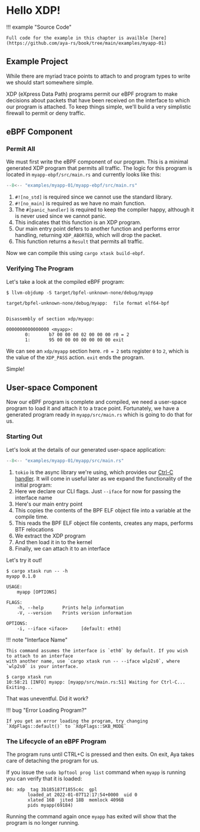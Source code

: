 # Hello XDP!

!!! example "Source Code"

    Full code for the example in this chapter is availble [here](https://github.com/aya-rs/book/tree/main/examples/myapp-01)

## Example Project

While there are myriad trace points to attach to and program types to write we should start somewhere simple.

XDP (eXpress Data Path) programs permit our eBPF program to make decisions about packets that have been received on the interface to which our program is attached. To keep things simple, we'll build a very simplistic firewall to permit or deny traffic.

## eBPF Component

### Permit All

We must first write the eBPF component of our program.
This is a minimal generated XDP program that permits all traffic.
The logic for this program is located in `myapp-ebpf/src/main.rs` and currently looks like this:

```rust linenums="1" title="myapp-ebpf/src/main.rs"
--8<-- "examples/myapp-01/myapp-ebpf/src/main.rs"
```

1. `#![no_std]` is required since we cannot use the standard library.
2. `#![no_main]` is required as we have no main function.
3. The `#[panic_handler]` is required to keep the compiler happy, although it is never used since we cannot panic.
4. This indicates that this function is an XDP program.
5. Our main entry point defers to another function and performs error handling, returning `XDP_ABORTED`, which will drop the packet.
6. This function returns a `Result` that permits all traffic.

Now we can compile this using `cargo xtask build-ebpf`.

### Verifying The Program

Let's take a look at the compiled eBPF program:

```console
$ llvm-objdump -S target/bpfel-unknown-none/debug/myapp

target/bpfel-unknown-none/debug/myapp:  file format elf64-bpf


Disassembly of section xdp/myapp:

0000000000000000 <myapp>:
       0:       b7 00 00 00 02 00 00 00 r0 = 2
       1:       95 00 00 00 00 00 00 00 exit
```

We can see an `xdp/myapp` section here.
`r0 = 2` sets register `0` to `2`, which is the value of the `XDP_PASS` action.
`exit` ends the program.

Simple!

## User-space Component

Now our eBPF program is complete and compiled, we need a user-space program to load it and attach it to a trace point.
Fortunately, we have a generated program ready in `myapp/src/main.rs` which is going to do that for us.

### Starting Out

Let's look at the details of our generated user-space application:

```rust linenums="1" title="myapp/src/main.rs"
--8<-- "examples/myapp-01/myapp/src/main.rs"
```

1. `tokio` is the async library we're using, which provides our [Ctrl-C handler](https://docs.rs/tokio/latest/tokio/signal/fn.ctrl_c.html). It will come in useful later as we expand the functionality of the initial program:
2. Here we declare our CLI flags. Just `--iface` for now for passing the interface name
3. Here's our main entry point
4. This copies the contents of the BPF ELF object file into a variable at the compile time.
5. This reads the BPF ELF object file contents, creates any maps, performs BTF relocations
6. We extract the XDP program
7. And then load it in to the kernel
8. Finally, we can attach it to an interface

Let's try it out!

```console
$ cargo xtask run -- -h
myapp 0.1.0

USAGE:
    myapp [OPTIONS]

FLAGS:
    -h, --help       Prints help information
    -V, --version    Prints version information

OPTIONS:
    -i, --iface <iface>     [default: eth0]
```

!!! note "Interface Name"

    This command assumes the interface is `eth0` by default. If you wish to attach to an interface
    with another name, use `cargo xtask run -- --iface wlp2s0`, where  `wlp2s0` is your interface.

```console
$ cargo xtask run
10:58:21 [INFO] myapp: [myapp/src/main.rs:51] Waiting for Ctrl-C...
Exiting...
```

That was uneventful. Did it work?

!!! bug "Error Loading Program?"

    If you get an error loading the program, try changing `XdpFlags::default()` to `XdpFlags::SKB_MODE`


### The Lifecycle of an eBPF Program

The program runs until CTRL+C is pressed and then exits.
On exit, Aya takes care of detaching the program for us.

If you issue the `sudo bpftool prog list` command when `myapp` is running you can verify that it is loaded:

```console
84: xdp  tag 3b185187f1855c4c  gpl
        loaded_at 2022-01-07T12:17:54+0000  uid 0
        xlated 16B  jited 18B  memlock 4096B
        pids myapp(69184)
```

Running the command again once `myapp` has exited will show that the program is no longer running.

